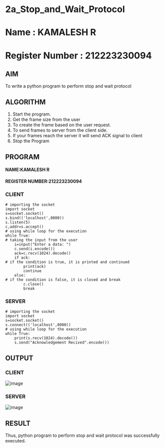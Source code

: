 # 2a_Stop_and_Wait_Protocol

# Name : KAMALESH R
# Register Number : 212223230094


## AIM 
To write a python program to perform stop and wait protocol
## ALGORITHM
1. Start the program.
2. Get the frame size from the user
3. To create the frame based on the user request.
4. To send frames to server from the client side.
5. If your frames reach the server it will send ACK signal to client
6. Stop the Program
## PROGRAM
#### NAME:KAMALESH R
#### REGISTER NUMBER:212223230094
### CLIENT
```
# importing the socket
import socket 
s=socket.socket() 
s.bind(('localhost',8000))
s.listen(5) 
c,addr=s.accept()
# using while loop for the execution
while True:
# taking the input from the user
    i=input("Enter a data: ") 
    c.send(i.encode()) 
    ack=c.recv(1024).decode() 
    if ack:
# if the condition is true, it is printed and continued
        print(ack) 
        continue 
    else:
# if the condition is false, it is closed and break
        c.close() 
        break 
```
### SERVER
```
# importing the socket
import socket 
s=socket.socket() 
s.connect(('localhost',8000))
# using while loop for the execution
while True: 
    print(s.recv(1024).decode()) 
    s.send("Acknowledgement Recived".encode()) 
```
## OUTPUT

### CLIENT 
![image](https://github.com/user-attachments/assets/300d231a-89b2-4d37-a342-1375611c1bb7)

### SERVER
![image](https://github.com/user-attachments/assets/4ec40f45-f797-4415-8d5b-456ac4783158)

## RESULT
Thus, python program to perform stop and wait protocol was successfully executed.
